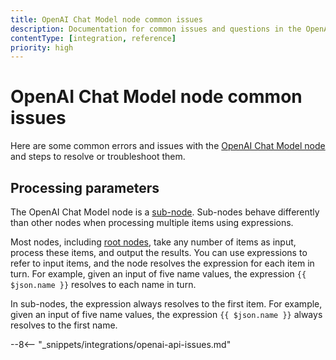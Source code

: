 ```yaml
---
title: OpenAI Chat Model node common issues
description: Documentation for common issues and questions in the OpenAI Chat Model node in n8n, a workflow automation platform. Includes details of the issue and suggested solutions.
contentType: [integration, reference]
priority: high
---
```


# OpenAI Chat Model node common issues

Here are some common errors and issues with the [OpenAI Chat Model node](/integrations/builtin/cluster-nodes/sub-nodes/n8n-nodes-langchain.lmchatopenai/index.md) and steps to resolve or troubleshoot them.

## Processing parameters

The OpenAI Chat Model node is a [sub-node](/glossary.md#sub-node-n8n). Sub-nodes behave differently than other nodes when processing multiple items using expressions.

Most nodes, including [root nodes](/glossary.md#root-node-n8n), take any number of items as input, process these items, and output the results. You can use expressions to refer to input items, and the node resolves the expression for each item in turn. For example, given an input of five name values, the expression `{{ $json.name }}` resolves to each name in turn.

In sub-nodes, the expression always resolves to the first item. For example, given an input of five name values, the expression `{{ $json.name }}` always resolves to the first name.

--8<-- "_snippets/integrations/openai-api-issues.md"
